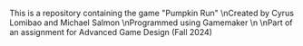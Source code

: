 This is a repository containing the game "Pumpkin Run"
\nCreated by Cyrus Lomibao and Michael Salmon
\nProgrammed using Gamemaker
\n
\nPart of an assignment for Advanced Game Design (Fall 2024)
